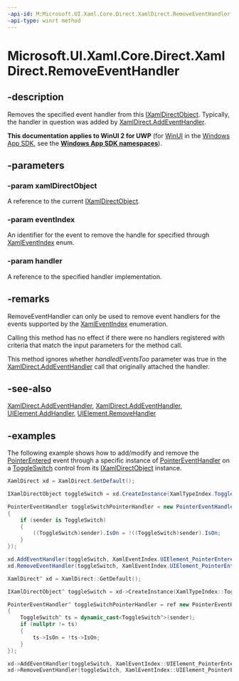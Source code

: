 ```yaml
---
-api-id: M:Microsoft.UI.Xaml.Core.Direct.XamlDirect.RemoveEventHandler(Microsoft.UI.Xaml.Core.Direct.IXamlDirectObject,Microsoft.UI.Xaml.Core.Direct.XamlEventIndex,System.Object)
-api-type: winrt method
---
```


<!-- Method syntax.
public void XamlDirect.RemoveEventHandler(IXamlDirectObject xamlDirectObject, XamlEventIndex eventIndex, Object handler)
-->

# Microsoft.UI.Xaml.Core.Direct.XamlDirect.RemoveEventHandler

## -description
Removes the specified event handler from this [IXamlDirectObject](ixamldirectobject.md). Typically, the handler in question was added by [XamlDirect.AddEventHandler](xamldirect_addeventhandler_737632390.md).

**This documentation applies to WinUI 2 for UWP** (for [WinUI](/windows/apps/winui/winui3/) in the [Windows App SDK](/windows/apps/windows-app-sdk/), see the **[Windows App SDK namespaces](/windows/windows-app-sdk/api/winrt/)**).

## -parameters
### -param xamlDirectObject
A reference to the current [IXamlDirectObject](ixamldirectobject.md).

### -param eventIndex
An identifier for the event to remove the handle for specified through [XamlEventIndex](xamleventindex.md) enum.

### -param handler
A reference to the specified handler implementation.

## -remarks
RemoveEventHandler can only be used to remove event handlers for the events supported by the [XamlEventIndex](xamleventindex.md) enumeration. 

Calling this method has no effect if there were no handlers registered with criteria that match the input parameters for the method call.

This method ignores whether _handledEventsToo_ parameter was true in the [XamlDirect.AddEventHandler](xamldirect_addeventhandler_737632390.md) call that originally attached the handler.

## -see-also

[XamlDirect.AddEventHandler](xamldirect_addeventhandler_1569472666.md), [XamlDirect.AddEventHandler](xamldirect_addeventhandler_737632390.md), [UIElement.AddHandler](/uwp/api/windows.ui.xaml.uielement.addhandler(windows.ui.xaml.routedevent,system.object,system.boolean)), [UIElement.RemoveHandler](/uwp/api/windows.ui.xaml.uielement.removehandler(windows.ui.xaml.routedevent,system.object))

## -examples

The following example shows how to add/modify and remove the [PointerEntered](../microsoft.ui.xaml/uielement_pointerentered.md) event through a specific instance of [PointerEventHandler](../microsoft.ui.xaml.input/pointereventhandler.md) on a [ToggleSwitch](../microsoft.ui.xaml.controls/toggleswitch.md) control from its [IXamlDirectObject](ixamldirectobject.md) instance.

```C#
XamlDirect xd = XamlDirect.GetDefault();

IXamlDirectObject toggleSwitch = xd.CreateInstance(XamlTypeIndex.ToggleSwitch);

PointerEventHandler toggleSwitchPointerHandler = new PointerEventHandler((sender, args) =>
{
    if (sender is ToggleSwitch)
    {
        ((ToggleSwitch)sender).IsOn = !((ToggleSwitch)sender).IsOn;
    }
});

xd.AddEventHandler(toggleSwitch, XamlEventIndex.UIElement_PointerEntered, toggleSwitchPointerHandler);
xd.RemoveEventHandler(toggleSwitch, XamlEventIndex.UIElement_PointerEntered, toggleSwitchPointerHandler);
```

```CPP
XamlDirect^ xd = XamlDirect::GetDefault();

IXamlDirectObject^ toggleSwitch = xd->CreateInstance(XamlTypeIndex::ToggleSwitch);

PointerEventHandler^ toggleSwitchPointerHandler = ref new PointerEventHandler([&](Platform::Object^ sender, PointerRoutedEventArgs^ args)
{
    ToggleSwitch^ ts = dynamic_cast<ToggleSwitch^>(sender);
    if (nullptr != ts)
    {
        ts->IsOn = !ts->IsOn;
    }
});

xd->AddEventHandler(toggleSwitch, XamlEventIndex::UIElement_PointerEntered, toggleSwitchPointerHandler);
xd->RemoveEventHandler(toggleSwitch, XamlEventIndex::UIElement_PointerEntered, toggleSwitchPointerHandler);
```
